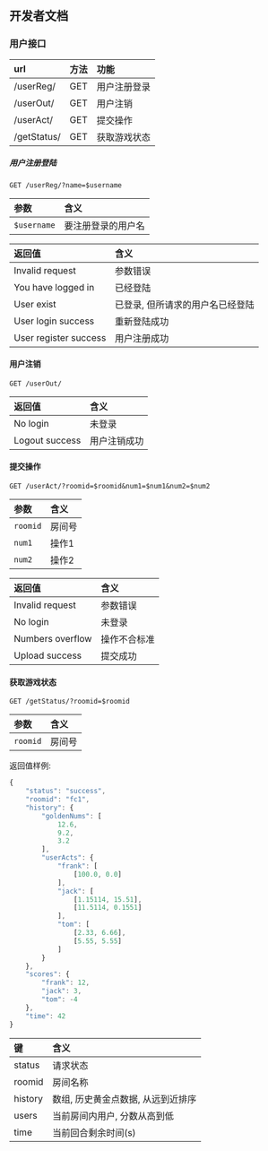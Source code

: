## 开发者文档

### 用户接口

| url         | 方法 | 功能         |
| :---------- | :--- | :----------- |
| /userReg/   | GET  | 用户注册登录 |
| /userOut/   | GET  | 用户注销     |
| /userAct/   | GET  | 提交操作     |
| /getStatus/ | GET  | 获取游戏状态 |

##### 用户注册登陆

`GET /userReg/?name=$username`

| 参数        | 含义               |
| :---------- | :----------------- |
| `$username` | 要注册登录的用户名 |

| 返回值                | 含义                             |
| :-------------------- | :------------------------------- |
| Invalid request       | 参数错误                         |
| You have logged in    | 已经登陆                         |
| User exist            | 已登录, 但所请求的用户名已经登陆 |
| User login success    | 重新登陆成功                     |
| User register success | 用户注册成功                     |

#### 用户注销

`GET /userOut/`

| 返回值         | 含义         |
| :------------- | :----------- |
| No login       | 未登录       |
| Logout success | 用户注销成功 |

#### 提交操作

`GET /userAct/?roomid=$roomid&num1=$num1&num2=$num2`

| 参数     | 含义   |
| :------- | :----- |
| `roomid` | 房间号 |
| `num1`   | 操作1  |
| `num2`   | 操作2  |

| 返回值           | 含义         |
| :--------------- | :----------- |
| Invalid request  | 参数错误     |
| No login         | 未登录       |
| Numbers overflow | 操作不合标准 |
| Upload success   | 提交成功     |

#### 获取游戏状态

`GET /getStatus/?roomid=$roomid`

| 参数     | 含义   |
| :------- | :----- |
| `roomid` | 房间号 |

返回值样例:

```js
{
    "status": "success",
    "roomid": "fc1",
    "history": {
        "goldenNums": [
            12.6,
            9.2,
            3.2
        ],
        "userActs": {
            "frank": [
                [100.0, 0.0]
            ],
            "jack": [
                [1.15114, 15.51],
                [11.5114, 0.1551]
            ],
            "tom": [
                [2.33, 6.66],
                [5.55, 5.55]
            ]
        }
    },
    "scores": {
        "frank": 12,
        "jack": 3,
        "tom": -4
    },
    "time": 42
}
```

| 键      | 含义                               |
| :------ | :--------------------------------- |
| status  | 请求状态                           |
| roomid  | 房间名称                           |
| history | 数组, 历史黄金点数据, 从远到近排序 |
| users   | 当前房间内用户, 分数从高到低       |
| time    | 当前回合剩余时间(s)                |